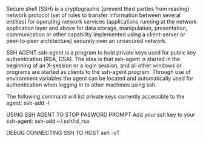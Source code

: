 Secure shell (SSH) is a cryptographic (prevent third parties from reading) network protocol (set of rules to transfer information between several entities) for operating network services (applications running at the network application layer and above for data storage, manipulation, presentation, communication or other capability implemented using a client-server or peer-to-peer architecture) securely over an unsecured network.

SSH AGENT
ssh-agent is a program to hold private keys used for public key authentication (RSA, DSA). The idea is that ssh-agent is started in the beginning of an X-session or a login session, and all other windows or programs are started as clients to the ssh-agent program. Through use of environment variables the agent can be located and automatically used for authentication when logging in to other machines using ssh.

The following command will list private keys currently accessible to the agent:
ssh-add -l


USING SSH AGENT TO STOP PASWORD PROMPT
Add your ssh key to your ssh-agent:
ssh-add ~/.ssh/id_rsa

DEBUG CONNECTING SSH TO HOST
ssh -vT <hostname>
